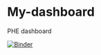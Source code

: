 # My-dashboard
PHE dashboard


[![Binder](https://mybinder.org/badge_logo.svg)](https://mybinder.org/v2/gh/imhsarcodes/My-dashboard/HEAD?labpath=voila%2Frender%2FMyfinaldashboard.ipynb)
